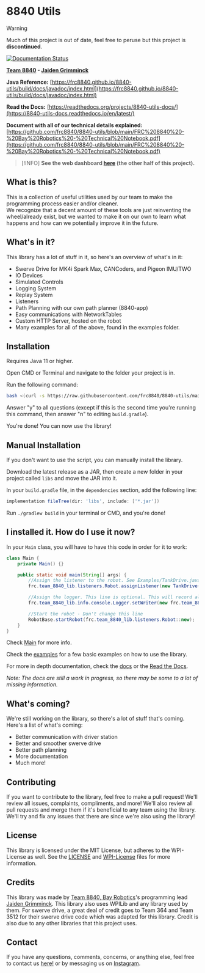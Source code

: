# 8840 Utils

> [!WARNING]
> Much of this project is out of date, feel free to peruse but this project is __discontinued__.

[![Documentation Status](https://readthedocs.org/projects/8840-utils-docs/badge/?version=latest)](https://8840-utils-docs.readthedocs.io/en/latest/?badge=latest)

**[Team 8840](https://team8840.org) - [Jaiden Grimminck](https://github.com/jaidenagrimminck)**
  
**Java Reference:**
[https://frc8840.github.io/8840-utils/build/docs/javadoc/index.html](https://frc8840.github.io/8840-utils/build/docs/javadoc/index.html)

**Read the Docs:** [https://readthedocs.org/projects/8840-utils-docs/](https://8840-utils-docs.readthedocs.io/en/latest/)

**Document with all of our technical details explained:** [https://github.com/frc8840/8840-utils/blob/main/FRC%208840%20-%20Bay%20Robotics%20-%20Technical%20Notebook.pdf](https://github.com/frc8840/8840-utils/blob/main/FRC%208840%20-%20Bay%20Robotics%20-%20Technical%20Notebook.pdf)

> [!INFO]
> **See the web dashboard [here](https://github.com/frc8840/8840-app) (the other half of this project).**

## What is this?

This is a collection of useful utilities used by our team to make the programming process easier and/or cleaner.  
We recognize that a decent amount of these tools are just reinventing the wheel/already exist, but we wanted to make it on our own to learn what happens and how can we potentially improve it in the future.

## What's in it?

This library has a lot of stuff in it, so here's an overview of what's in it:

- Swerve Drive for MK4i Spark Max, CANCoders, and Pigeon IMU/TWO
- IO Devices
- Simulated Controls
- Logging System
- Replay System
- Listeners
- Path Planning with our own path planner (8840-app)
- Easy communications with NetworkTables
- Custom HTTP Server, hosted on the robot
- Many examples for all of the above, found in the examples folder.

## Installation

Requires Java 11 or higher.

Open CMD or Terminal and navigate to the folder your project is in.

Run the following command:

```bash
bash <(curl -s https://raw.githubusercontent.com/frc8840/8840-utils/main/setup.sh)
```

Answer "y" to all questions (except if this is the second time you're running this command, then answer "n" to editing `build.gradle`).

You're done! You can now use the library!

## Manual Installation

If you don't want to use the script, you can manually install the library.

Download the latest release as a JAR, then create a new folder in your project called `libs` and move the JAR into it.

In your `build.gradle` file, in the `dependencies` section, add the following line:

```groovy
implementation fileTree(dir: 'libs', include: ['*.jar'])
```

Run `./gradlew build` in your terminal or CMD, and you're done!

## I installed it. How do I use it now?

In your `Main` class, you will have to have this code in order for it to work:  

```java
class Main {
    private Main() {}

    public static void main(String[] args) {
        //Assign the listener to the robot. See Examples/TankDrive.java for more info.
        frc.team_8840_lib.listeners.Robot.assignListener(new TankDrive());

        //Assign the logger. This line is optional. This will record all files to the default directory, at "~/8840applogs"
        frc.team_8840_lib.info.console.Logger.setWriter(new frc.team_8840_lib.info.console.FileWriter("default"));

        //Start the robot - Don't change this line
        RobotBase.startRobot(frc.team_8840_lib.listeners.Robot::new);
    }
}
```

Check [Main](https://github.com/frc8840/8840-utils/blob/main/src/main/java/frc/team_8840_lib/Main.java) for more info.

Check the [examples](https://github.com/frc8840/8840-utils/blob/main/src/main/java/frc/team_8840_lib/examples) for a few basic examples on how to use the library.

For more in depth documentation, check the [docs](https://frc8840.github.io/8840-utils/build/docs/javadoc/index.html) or the [Read the Docs](https://8840-utils-docs.readthedocs.io/en/latest/).

*Note: The docs are still a work in progress, so there may be some to a lot of missing information.*

## What's coming?

We're still working on the library, so there's a lot of stuff that's coming. Here's a list of what's coming:

- Better communication with driver station
- Better and smoother swerve drive
- Better path planning
- More documentation
- Much more!

## Contributing

If you want to contribute to the library, feel free to make a pull request!
We'll review all issues, complaints, compliments, and more! We'll also review all pull requests and merge them if it's beneficial to any team using the library.  
We'll try and fix any issues that there are since we're also using the library!

## License

This library is licensed under the MIT License, but adheres to the WPI-License as well. See the [LICENSE](https://github.com/frc8840/8840-utils/blob/main/LICENSE) and [WPI-License](https://github.com/frc8840/8840-utils/blob/main/WPILib-License.md) files for more information.

## Credits

This library was made by [Team 8840, Bay Robotics](https://team8840.org)'s programming lead [Jaiden Grimminck](https://github.com/jaidenagrimminck). This library also uses WPILib and any library used by them.
For swerve drive, a great deal of credit goes to Team 364 and Team 3512 for their swerve drive code which was adapted for this library.
Credit is also due to any other libraries that this project uses.

## Contact

If you have any questions, comments, concerns, or anything else, feel free to contact us [here!](https://www.team8840.org/contact) or by messaging us on [Instagram](https://www.instagram.com/bay_robotics/).
